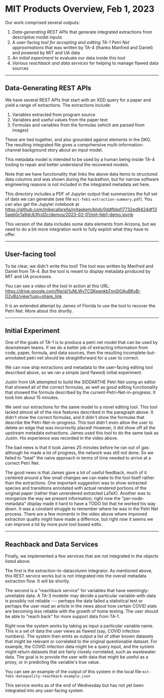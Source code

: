 # MIT Products Overview, Feb 1, 2023

Our work comprised several outputs:
1. *Data-generating REST APIs* that generate integrated extractions from descriptive model inputs
2. A user-facing *tool for accepting and editing TA-1 Petri Net approximations* that was written by TA-4 (thanks Manfred and Daniel) and powered by MIT and UA data
3. *An initial experiment* to evaluate our data inside this tool
4. *Various reachback and data services* for helping to manage flawed data sources

---
## Data-Generating REST APIs

We have several REST APIs that start with an XDD query for a paper and yield a range of extractions. The extractions include:
1. Variables extracted from program source
2. Variables and useful values from the paper text
3. Formulas and variables from the formulas (which are parsed from images)

These are tied together, and also grounded against elements in the DKG. The resulting integrated file gives a comprhensive multi-information-channel 
background story about an input model.

This metadata model is intended to be used by a human being inside TA-4 tooling to repair and better understand the recovered models.

Note that we have functionality that links the above data items to structured data columns and was shown during the hackathon, but 
for narrow software engineering reasons is not included in the integrated metadata set here.

This directory includes a PDF of Jupyter output that summarizes the full set of data we can generate (see file `mit-feb1-extraction-summary.pdf`). You can also 
get the Jupyter notebook at https://github.com/mikecafarella/mitaskem/blob/0ddfbbd17732ed9424df135aeb0c1a9dc83fcd2c/demos/2023-02-01/mit-feb1-demo.ipynb

This version of the data includes some data elements from Arizona, but we need to do a bit more integration work to fully exploit what they have to offer.

---
## User-facing tool

To be clear, we didn't write this tool! The tool was written by Manfred and Daniel from TA-4. But the tool is meant to display metadata produced by MIT and UA processes.

You can see a video of the tool in action at this URL:
https://drive.google.com/file/d/1uNLWvTCSKpenkbTnn0jOAuBKvB-D2yBz/view?usp=share_link

It is an extended attempt by James of Florida to use the tool to recover the Petri Net.  More about this shortly.

---
## Initial Experiment

One of the goals of TA-1 is to produce a petri net model that can be used by downstream teams. If we do a better job of extracting information from code, paper, formula, and data sources, then the resulting incomplete-but-annotated petri net should be straightforward for a user to correct.

We can now ship extractions and metadata to the user-facing editing tool described above, so we ran a simple (and flawed) initial experiment.

Justin from UA attempted to build the SIDDARTHE Petri Net using an editor that showed all of the correct formulas, as well as good editing functionality that showed the formula described by the current-Petri-Net-in-progress. It took him about 15 minutes.

We sent our extractions for the same model to a novel editing tool. This tool lacked almost all of the nice features described in the paragraph above. It didn't show the correct formulas, and it didn't show the formulas that describe the Petri-Net-in-progress. This tool didn't even allow the user to delete an edge that was incorrectly placed! However, it did show off all the upstream metadata extractions.  James used this tool to do the same task as Justin. His experience was recorded in the video above.

The bad news is that it took James 25 minutes before he ran out of gas: although he made a lot of progress, the network was still not done. So we failed to "beat" the naive approach in terms of time needed to arrive at a correct Petri Net.

The good news is that James gave a lot of useful feedback, much of it centered around a few small changes we can make to the tool itself rather than the extractions.  One important suggestion was to show extracted species and transitions annotated with actual rendered portions of the original paper  (rather than unrendered extracted LaTeX). Another was to reorganize the way we present information; right now the "per-node-metadata" display made it hard to have a TODO list that he worked his way down.  It was a constant struggle to remember where he was in the Petri Net process.  There are a few moments in the video above where improved extraction quality might have made a differnce, but right now it seems we can improve a lot by more pure tool based edits.

---
## Reachback and Data Services

Finally, we implemented a few services that are not integrated in the objects listed above.

The first is the extraction-to-datacolumn integrator. As mentioned above, this REST service works but is not integrated into the overall metadata extraction flow. It will be shortly.

The second is a "reachback service" for variables that have seemingly-unreliable data. A TA-3 modeler may decide a particular variable-with-data is possibly not reliable --- perhaps the data failed a statistical test or perhaps the user read an article in the news about how certain COVID stats are becoming less reliable with the growth of home testing.  The user should be able to "reach back" for more support data from TA-1.

Right now the system works by taking as input a particular variable name.  This is a set of data the user views as flawed (say, COVID infection numbers). The system then emits as output a list of other known datasets that might be relevant or correlated to the original questionable dataset. For example, the COVID infection data might be a query input, and the system might return datasets that are fairly closely correlated, such as wastewater data. The goal is to provide the user with data that might be useful as a proxy, or in predicting the variable's true value.

You can see an example of the output of this system in the local file `mit-feb1-dataquality-reachback-example.json`

This service works as of the end of Wednesday but has not yet been integrated into any user-facing system


